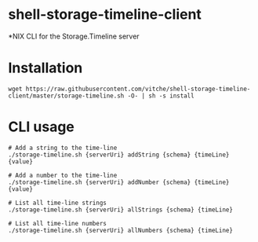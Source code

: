 # shell-storage-timeline-client
*NIX CLI for the Storage.Timeline server

# Installation
```
wget https://raw.githubusercontent.com/vitche/shell-storage-timeline-client/master/storage-timeline.sh -O- | sh -s install
```

# CLI usage
```
# Add a string to the time-line
./storage-timeline.sh {serverUri} addString {schema} {timeLine} {value}

# Add a number to the time-line
./storage-timeline.sh {serverUri} addNumber {schema} {timeLine} {value}

# List all time-line strings
./storage-timeline.sh {serverUri} allStrings {schema} {timeLine}

# List all time-line numbers
./storage-timeline.sh {serverUri} allNumbers {schema} {timeLine}
```
